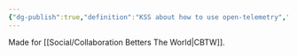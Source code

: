 ```yaml
---
{"dg-publish":true,"definition":"KSS about how to use open-telemetry","tags":["concept/SRE/cloud","cbtw","study"],"permalink":"/concepts/kss-open-telemetry/","dgPassFrontmatter":true}
---
```


Made for [[Social/Collaboration Betters The World\|CBTW]].
